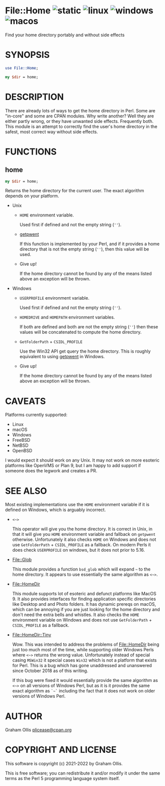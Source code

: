 # File::Home ![static](https://github.com/uperl/File-Home/workflows/static/badge.svg) ![linux](https://github.com/uperl/File-Home/workflows/linux/badge.svg) ![windows](https://github.com/uperl/File-Home/workflows/windows/badge.svg) ![macos](https://github.com/uperl/File-Home/workflows/macos/badge.svg)

Find your home directory portably and without side effects

# SYNOPSIS

```perl
use File::Home;

my $dir = home;
```

# DESCRIPTION

There are already lots of ways to get the home directory in Perl.  Some are "in-core" and some are
CPAN modules.  Why write another?  Well they are either partly wrong, or they have unwanted side
effects.  Frequently both.  This module is an attempt to correctly find the user's home directory
in the safest, most correct way without side effects.

# FUNCTIONS

## home

```perl
my $dir = home;
```

Returns the home directory for the current user.  The exact algorithm depends on your platform.

- Unix
    - `HOME` environment variable.

        Used first if defined and not the empty string (`''`).

    - [getpwent](https://metacpan.org/pod/perlfunc#getpwent)

        If this function is implemented by your Perl, and if it provides a home directory that is not
        the empty string (`''`), then this value will be used.

    - Give up!

        If the home directory cannot be found by any of the means listed above an exception will
        be thrown.
- Windows
    - `USERPROFILE` environment variable.

        Used first if defined and not the empty string (`''`).

    - `HOMEDRIVE` and `HOMEPATH` environment variables.

        If both are defined and both are not the empty string (`''`) then these values
        will be concatenated to compute the home directory.

    - `GetFolderPath` + `CSIDL_PROFILE`

        Use the Win32 API get query the home directory.  This is roughly equivalent to
        using [getpwent](https://metacpan.org/pod/perlfunc#getpwent) in Windows.

    - Give up!

        If the home directory cannot be found by any of the means listed above an exception will
        be thrown.

# CAVEATS

Platforms currently supported:

- Linux
- macOS
- Windows
- FreeBSD
- NetBSD
- OpenBSD

I would expect it should work on any Unix.  It may not work on more esoteric
platforms like OpenVMS or Plan 9, but I am happy to add support if someone
does the legwork and creates a PR.

# SEE ALSO

Most existing implementations use the `HOME` environment variable if it is defined
on Windows, which is arguably incorrect.

- `<~>`

    This operator will give you the home directory.  It is correct in Unix, in that it will
    give you `HOME` environment variable and fallback on `getpwent` otherwise.  Unfortunately
    it also checks `HOME` on Windows and does not use `GetFolderPath` + `CSIDL_PROFILE` as
    a fallback.  On modern Perls it does check `USERPROFILE` on windows, but it does not
    prior to 5.16.

- [File::Glob](https://metacpan.org/pod/File::Glob)

    This module provides a function `bsd_glob` which will expand `~` to the home directory.
    It appears to use essentially the same algorithm as `<~>`.

- [File::HomeDir](https://metacpan.org/pod/File::HomeDir)

    This module supports lot of esoteric and defunct platforms like MacOS 9.  It also provides
    interfaces for finding application specific directories like Desktop and and Photo folders.
    It has dynamic prereqs on macOS, which can be annoying if you are just looking for the home
    directory and don't need the extra bells and whistles.  It also checks the `HOME` environment
    variable on Windows and does not use `GetFolderPath` + `CSIDL_PROFILE` as a fallback.

- [File::HomeDir::Tiny](https://metacpan.org/pod/File::HomeDir::Tiny)

    Wow.  This was intended to address the problems of [File::HomeDir](https://metacpan.org/pod/File::HomeDir) being just too much most
    of the time, while supporting older Windows Perls where `<~>` returns the wrong value.
    Unfortunately instead of special casing `MSWin32` it special cases `Win32` which is not
    a platform that exists for Perl.  This is a bug which has gone unaddressed and unanswered
    since October 2018 as of this writing.

    If this bug were fixed it would essentially provide the same algorithm as `<~>` on all
    versions of Windows Perl, but as it is it provides the same exact algorithm as `` `~` ``
    including the fact that it does not work on older versions of Windows Perl.

# AUTHOR

Graham Ollis <plicease@cpan.org>

# COPYRIGHT AND LICENSE

This software is copyright (c) 2021-2022 by Graham Ollis.

This is free software; you can redistribute it and/or modify it under
the same terms as the Perl 5 programming language system itself.
